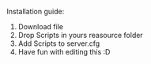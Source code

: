 Installation guide:
1. Download file
2. Drop Scripts in yours reasource folder
3. Add Scripts to server.cfg
4. Have fun with editing this :D
